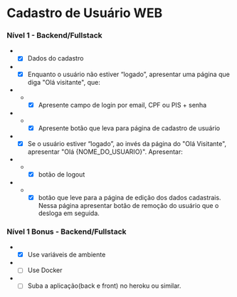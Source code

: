 # Cadastro de Usuário WEB

### Nível 1 - Backend/Fullstack
- - [x] Dados do cadastro
- - [x] Enquanto o usuário não estiver “logado”, apresentar uma página que diga "Olá visitante", que:
- - - [x] Apresente campo de login por email, CPF ou PIS + senha
- - - [x] Apresente botão que leva para página de cadastro de usuário
- - [x] Se o usuário estiver “logado”, ao invés da página do "Olá Visitante", apresentar "Olá {NOME_DO_USUARIO}". Apresentar:
- - - [x] botão de logout
- - - [x] botão que leve para a página de edição dos dados cadastrais. Nessa
página apresentar botão de remoção do usuário que o desloga em
seguida.

### Nível 1 Bonus - Backend/Fullstack

- - [x] Use variáveis de ambiente
- - [ ] Use Docker
- - [ ] Suba a aplicação(back e front) no heroku ou similar.
